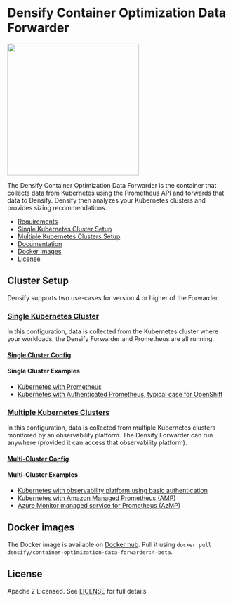 # Densify Container Optimization Data Forwarder

<img src="https://www.densify.com/wp-content/uploads/densify.png" width="300">

The Densify Container Optimization Data Forwarder is the container that collects data from Kubernetes using the Prometheus API and forwards that data to Densify. Densify then analyzes your Kubernetes clusters and provides sizing recommendations. 

- [Requirements](./requirements.md)
- [Single Kubernetes Cluster Setup](#single-kubernetes-cluster)
- [Multiple Kubernetes Clusters Setup](#multiple-kubernetes-clusters)
- [Documentation](./docs)
- [Docker Images](#docker-images)
- [License](#license)

## Cluster Setup

Densify supports two use-cases for version 4 or higher of the Forwarder.

### [Single Kubernetes Cluster](./single-cluster)

In this configuration, data is collected from the Kubernetes cluster where your workloads, the Densify Forwarder and Prometheus are all running.

#### [Single Cluster Config](./single-cluster/config)

#### Single Cluster Examples

- [Kubernetes with Prometheus](./single-cluster/examples/standard)
- [Kubernetes with Authenticated Prometheus, typical case for OpenShift](./single-cluster/examples/bearer-openshift)

### [Multiple Kubernetes Clusters](./multi-cluster)

In this configuration, data is collected from multiple Kubernetes clusters monitored by an observability platform. The Densify Forwarder can run anywhere (provided it can access that observability platform).

#### [Multi-Cluster Config](./multi-cluster/config)

#### Multi-Cluster Examples

- [Kubernetes with observability platform using basic authentication](./multi-cluster/examples/basic)
- [Kubernetes with Amazon Managed Prometheus (AMP)](./multi-cluster/examples/amp)
- [Azure Monitor managed service for Prometheus (AzMP)](./multi-cluster/examples/azmp/)

## Docker images

The Docker image is available on [Docker hub](https://hub.docker.com/r/densify/container-optimization-data-forwarder/tags). Pull it using `docker pull densify/container-optimization-data-forwarder:4-beta`.

## License

Apache 2 Licensed. See [LICENSE](./LICENSE) for full details.
